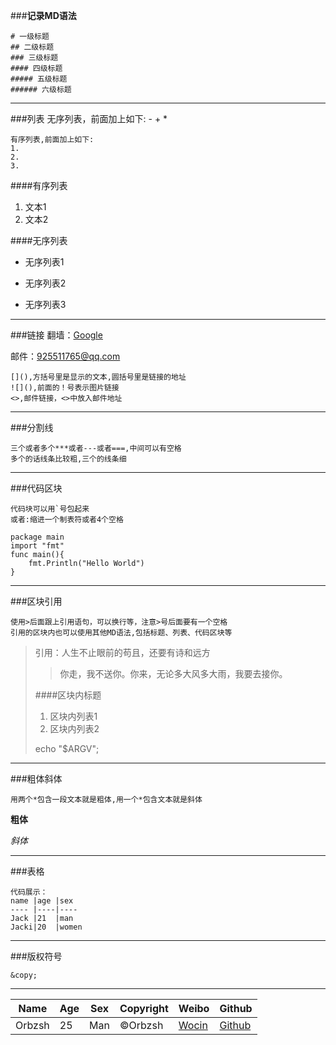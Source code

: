 ###**记录MD语法**

```
# 一级标题
## 二级标题
### 三级标题
#### 四级标题
##### 五级标题
###### 六级标题
```
------------------------------------
###列表
	无序列表，前面加上如下:
	-
	+
	*

	有序列表,前面加上如下:
	1.
	2.
	3.
####有序列表
1.	文本1
2.	文本2

####无序列表
*	无序列表1
-	无序列表2
+	无序列表3

------------------------------------
###链接
翻墙：[Google](http://www.google.com.tw)

邮件：<925511765@qq.com>
```
[](),方括号里是显示的文本,圆括号里是链接的地址
![](),前面的！号表示图片链接
<>,邮件链接，<>中放入邮件地址
```
------------------------------------
###分割线

	三个或者多个***或者---或者===,中间可以有空格
	多个的话线条比较粗,三个的线条细
------------------------------------
###代码区块
```
代码块可以用`号包起来
或者:缩进一个制表符或者4个空格
```

	package main
	import "fmt"
	func main(){
		fmt.Println("Hello World")
	}
------------------------------------
###区块引用
```
使用>后面跟上引用语句，可以换行等，注意>号后面要有一个空格
引用的区块内也可以使用其他MD语法,包括标题、列表、代码区块等
```
> 引用：人生不止眼前的苟且，还要有诗和远方
>
>> 你走，我不送你。你来，无论多大风多大雨，我要去接你。
>>
> ####区块内标题
> 1.	区块内列表1
> 2.	区块内列表2
>
> echo "$ARGV";

------------------------------------
###粗体斜体
```
用两个*包含一段文本就是粗体,用一个*包含文本就是斜体
```
**粗体**

*斜体*

------------------------------------
###表格
```
代码展示：
name |age |sex
---- |----|----
Jack |21  |man
Jacki|20  |women
```
------------------------------------
###版权符号
```
&copy;
```
------------------------------------
|Name  |Age |Sex |Copyright   |Weibo 					  		 |Github                              |
|----- |----|----|------------|----------------------------------|------------------------------------|
|Orbzsh|25  |Man |&copy;Orbzsh|[Wocin](http://weibo.com/kong110) |[Github](https://github.com/orbzsh) |
